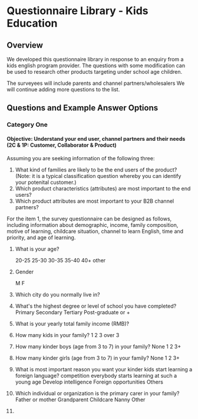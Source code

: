 # Questionnaire Library - Kids Education

## Overview

We developed this questionnaire library in response to an enquiry from a kids english program provider. The questions with some modification can be used to research other products targeting under school age children.

The surveyees will include parents and channel partners/wholesalers
We will continue adding more questions to the list.

## Questions and Example Answer Options

### Category One

#### Objective: Understand your end user, channel partners and their needs (2C & 1P: Customer, Collaborator & Product)

Assuming you are seeking information of the following three:

1. What kind of families are likely to be the end users of the product? (Note: it is a typical classification question whereby you can identify your potenital customer.)
2. Which product characteristics (attributes) are most important to the end users?
3. Which product attributes are most important to your B2B channel partners?

For the item 1, the survey questionnaire can be designed as follows, including information about demographic, income, family composition, motive of learning, childcare situation, channel to learn English, time and priority, and age of learning.

1. What is your age?

   20-25
   25-30
   30-35
   35-40
   40+
   other

2. Gender

   M
   F

3. Which city do you normally live in?
4. What's the highest degree or level of school you have completed?
  Primary
  Secondary
  Tertiary
  Post-graduate or +
5. What is your yearly total family income (RMB)?
6. How many kids in your family?
  1
  2
  3
  over 3
7. How many kinder boys (age from 3 to 7) in your family?
  None
  1
  2
  3+
8. How many kinder girls (age from 3 to 7) in your family?
  None
  1
  2
  3+
9. What is most important reason you want your kinder kids start learning a foreign language?
  competition everybody starts learning at such a young age
  Develop intelligence
  Foreign opportunities
  Others
10. Which individual or organization is the primary carer in your family?
  Father or mother
  Grandparent
  Childcare
  Nanny
  Other
11. 


